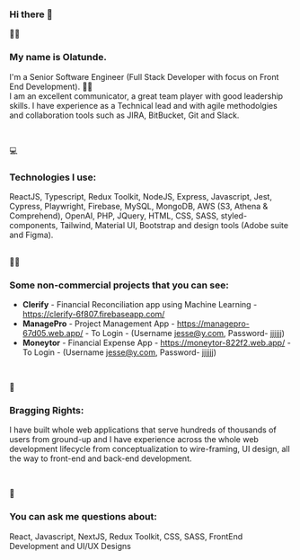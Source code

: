 ### Hi there 👋

<!--
**tundeph/tundeph** is a ✨ _special_ ✨ repository because its `README.md` (this file) appears on your GitHub profile.

Here are some ideas to get you started:
- 🔭 I’m currently working on ...
- 🌱 I’m currently learning ...
- 👯 I’m looking to collaborate on ...
- 🤔 I’m looking for help with ...
- 💬 Ask me about ...
- 📫 How to reach me: ...
- 😄 Pronouns: ...
- ⚡ Fun fact: ...
-->

 
🦸‍♂️ 
### <p>  My name is Olatunde. 
I'm a Senior Software Engineer (Full Stack Developer with focus on Front End Development). 💪💪
 <br> 
I am an excellent communicator, a great team player with good leadership skills. I have experience as a Technical lead and with agile methodolgies and collaboration tools such as JIRA, BitBucket, Git and Slack.
</p><br>

💻

### <p>  Technologies I use: 
ReactJS, Typescript, Redux Toolkit, NodeJS, Express, Javascript, Jest, Cypress, Playwright, Firebase, MySQL, MongoDB, AWS (S3, Athena & Comprehend), OpenAI, PHP, JQuery, HTML, CSS, SASS, styled-components, Tailwind, Material UI, Bootstrap and design tools (Adobe suite and Figma). 
</p>
<p><br>
🚀🚀
 
### <p> Some non-commercial projects that you can see: 

  - <b>Clerify</b> - Financial Reconciliation app using Machine Learning - https://clerify-6f807.firebaseapp.com/
 - <b>ManagePro</b> - Project Management App - https://managepro-67d05.web.app/ - To Login - (Username jesse@y.com, Password- jjjjjj)
 - <b>Moneytor</b> - Financial Expense App - https://moneytor-822f2.web.app/ - To Login - (Username jesse@y.com, Password- jjjjjj)

</p>
</p><br>

🧠 
### <p>  Bragging Rights: 
I have built whole web applications that serve hundreds of thousands of users from ground-up and I have experience across the whole web development lifecycle from conceptualization to wire-framing, UI design, all the way to front-end and back-end development.
</p><br>

💬
### <p>  You can ask me questions about: 
React, Javascript, NextJS, Redux Toolkit, CSS, SASS, FrontEnd Development and UI/UX Designs
</p>

